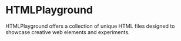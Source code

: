 # HTMLPlayground
HTMLPlayground offers a collection of unique HTML files designed to showcase creative web elements and experiments.

